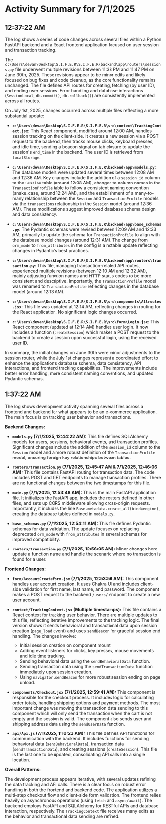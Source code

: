 # Activity Summary for 7/1/2025

## 12:37:22 AM
The log shows a series of code changes across several files within a Python FastAPI backend and a React frontend application focused on user session and transaction tracking.

The `c:\Users\devan\Desktop\S.I.F.E.R\S.I.F.E.R\backend\app\routers\sessions.py` file underwent multiple revisions between 11:38 PM and 11:47 PM on June 30th, 2025.  These revisions appear to be minor edits and likely focused on bug fixes and code cleanup, as the core functionality remains unchanged. The file defines API routes for creating, fetching (by user ID), and ending user sessions.  Error handling and database interactions (`SessionLocal`, `db.commit()`, `db.rollback()`) are consistently implemented across all routes.

On July 1st, 2025, changes occurred across multiple files reflecting a more substantial update:

* **`c:\Users\devan\Desktop\S.I.F.E.R\S.I.F.E.R\src\context\TrackingContext.jsx`**: This React component, modified around 12:00 AM, handles session tracking on the client-side. It creates a new session via a POST request to the backend, then tracks mouse clicks, keyboard presses, and idle time, sending a beacon signal on tab closure to update the session's `end_time` in the backend.  The user ID is retrieved from `localStorage`.

* **`c:\Users\devan\Desktop\S.I.F.E.R\S.I.F.E.R\backend\app\models.py`**:  The database models were updated several times between 12:08 AM and 12:36 AM. Key changes include the addition of a `session_id` column to the `Session` table (around 12:08 AM), changes to column names in the `TransactionProfile` table to follow a consistent naming convention (snake_case, around 12:24 AM), and the establishment of a many-to-many relationship between the `Session` and `TransactionProfile` models via the `transactions` relationship in the `Session` model (around 12:36 AM). These modifications suggest improved database schema design and data consistency.

* **`c:\Users\devan\Desktop\S.I.F.E.R\S.I.F.E.R\backend\app\base_schemas.py`**:  The Pydantic schemas were revised between 12:09 AM and 12:33 AM, primarily to update the schema for `TransactionProfile` to align with the database model changes (around 12:31 AM). The change from `orm_mode` to `from_attributes` in the config is a notable update reflecting changes in Pydantic's best practices.

* **`c:\Users\devan\Desktop\S.I.F.E.R\S.I.F.E.R\backend\app\routers\transaction.py`**:  This file, managing transaction-related API routes, experienced multiple revisions (between 12:10 AM and 12:32 AM), mainly adjusting function names and HTTP status codes to be more consistent and descriptive.  Importantly, the `TransactionProfile` model was renamed to `TransactionProfile` reflecting changes in the database model (around 12:13 AM).


* **`c:\Users\devan\Desktop\S.I.F.E.R\S.I.F.E.R\src\components\Allroutes.jsx`**: This file was updated at 12:14 AM, reflecting changes in routing for the React application.  No significant logic changes occurred.

* **`c:\Users\devan\Desktop\S.I.F.E.R\S.I.F.E.R\src\form\Login.jsx`**:  This React component (updated at 12:14 AM) handles user login. It now includes a function (`createSession`) which makes a POST request to the backend to create a session upon successful login, using the received user ID.


In summary, the initial changes on June 30th were minor adjustments to the session router, while the July 1st changes represent a coordinated effort to enhance the application’s database schema, data consistency, API interactions, and frontend tracking capabilities. The improvements include better error handling, more consistent naming conventions, and updated Pydantic schemas.


## 1:37:22 AM
The log shows development activity spanning several files across a frontend and backend for what appears to be an e-commerce application.  The main focus is on tracking user behavior and transactions.

**Backend Changes:**

* **`models.py` (7/1/2025, 12:44:22 AM):** This file defines SQLAlchemy models for users, sessions, behavioral events, and transaction profiles.  Significant changes include the addition of the `session_id` column to the `Session` model and a more robust definition of the `TransactionProfile` model, ensuring foreign key relationships between tables.


* **`routers/transaction.py` (7/1/2025, 12:45:47 AM & 7/1/2025, 12:46:06 AM):**  This file contains FastAPI routing for transaction data.  The code includes POST and GET endpoints to manage transaction profiles. There are no functional changes between the two timestamps for this file.


* **`main.py` (7/1/2025, 12:53:48 AM):** This is the main FastAPI application file.  It initializes the FastAPI app, includes the routers defined in other files, and sets up CORS middleware allowing cross-origin requests.  Importantly, it includes the line `Base.metadata.create_all(bind=engine)`, creating the database tables defined in `models.py`.


* **`base_schemas.py` (7/1/2025, 12:54:11 AM):** This file defines Pydantic schemas for data validation.  The update focuses on replacing deprecated `orm_mode` with `from_attributes` in several schemas for improved compatibility.


* **`routers/transaction.py` (7/1/2025, 12:56:05 AM):** Minor changes here update a function name and handle the scenario where no transaction is found for a user.

**Frontend Changes:**

* **`form/AccountCreateForm.jsx` (7/1/2025, 12:53:56 AM):** This component handles user account creation.  It uses Chakra UI and includes client-side validation for first name, last name, and password. The component makes a POST request to the backend `/users/` endpoint to create a new user account.


* **`context/TrackingContext.jsx` (Multiple timestamps):** This file contains a React context for tracking user behavior.  There are multiple updates to this file, reflecting iterative improvements to the tracking logic. The final version shows it sends behavioral and transactional data upon session creation (`page_load` event) and uses `sendBeacon` for graceful session end handling.  The changes involve:
    * Initial session creation on component mount.
    * Adding event listeners for clicks, key presses, mouse movements and idle time tracking.
    * Sending behavioral data using the `sendBehavioralData` function.
    * Sending transaction data using the `sendTransactionData` function immediately upon session creation.
    * Using `navigator.sendBeacon` for more robust session ending on page unload.


* **`components/Checkout.jsx` (7/1/2025, 12:59:41 AM):** This component is responsible for the checkout process.  It includes logic for calculating order totals, handling shipping options and payment methods.  The most important change was moving the transaction data sending to this component which will only send the transaction when the cart is not empty and the session is valid. The component also sends user and shipping address data using the `sendUserData` function.


* **`api/Api.js` (7/1/2025, 1:10:23 AM):** This file defines API functions for communication with the backend.  It includes functions for sending behavioral data (`sendBehavioralData`), transaction data (`sendTransactionData`), and creating sessions (`createSession`).  This file is the last one to be updated, consolidating API calls into a single location.



**Overall Patterns:**

The development process appears iterative, with several updates refining the data tracking and API calls. There is a clear focus on robust error handling in both the frontend and backend code.  The application utilizes a multi-step checkout flow and client-side form validation.  The frontend relies heavily on asynchronous operations (using `fetch` and `async/await`).  The backend employs FastAPI and SQLAlchemy for RESTful APIs and database interaction, respectively.  The `TrackingContext` file receives many edits as the behavior and transactional data sending are refined.
